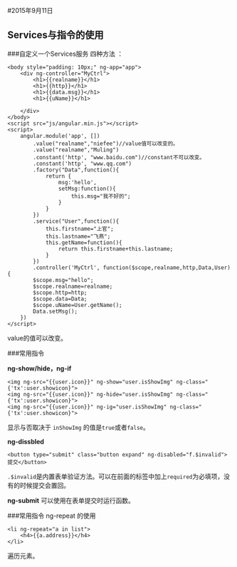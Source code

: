 #2015年9月11日
## Services与指令的使用
###自定义一个Services服务
四种方法 ：
```
<body style="padding: 10px;" ng-app="app">
    <div ng-controller="MyCtrl">
    	<h1>{{realname}}</h1>
    	<h1>{{http}}</h1>
    	<h1>{{data.msg}}</h1>
    	<h1>{{uName}}</h1>

    </div>
</body>
<script src="js/angular.min.js"></script>
<script>
    angular.module('app', [])
    	.value("realname","niefee")//value值可以改变的。
    	.value("realname","Muling")
    	.constant('http', "www.baidu.com")//constant不可以改变。
    	.constant('http', "www.qq.com")
    	.factory("Data",function(){
    		return {
    			msg:'hello',
    			setMsg:function(){
    				this.msg="我不好的";
    			}
    		}
    	})
    	.service("User",function(){
    		this.firstname="上官";
    		this.lastname="飞燕";
    		this.getName=function(){
    			return this.firstname+this.lastname;
    		}
    	})
        .controller('MyCtrl', function($scope,realname,http,Data,User){
    	$scope.msg="hello";
    	$scope.realname=realname;
    	$scope.http=http;
    	$scope.data=Data;
    	$scope.uName=User.getName();
    	Data.setMsg();
    })
</script>
```
value的值可以改变。

###常用指令

**ng-show/hide，ng-if**
```
<img ng-src="{{user.icon}}" ng-show="user.isShowImg" ng-class="{'tx':user.showicon}">
<img ng-src="{{user.icon}}" ng-hide="user.isShowImg" ng-class="{'tx':user.showicon}">
<img ng-src="{{user.icon}}" ng-ig="user.isShowImg" ng-class="{'tx':user.showicon}">
```
显示与否取决于 `inShowImg` 的值是`true`或者`false`。

**ng-dissbled**
```
<button type="submit" class="button expand" ng-disabled="f.$invalid">提交</button>
```
`.$invalid`是内置表单验证方法。可以在前面的标签中加上`required`为必填项，没有的时候提交会置回。

**ng-submit**
可以使用在表单提交时运行函数。

###常用指令 ng-repeat 的使用
```
<li ng-repeat="a in list">
    <h4>{{a.address}}</h4>
</li>
```
遍历元素。
